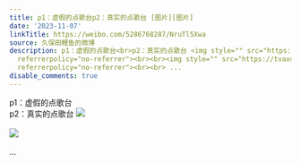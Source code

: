 ```yaml
---
title: p1：虚假的点歌台p2：真实的点歌台 [图片][图片]
date: '2023-11-07'
linkTitle: https://weibo.com/5286768287/NruTl5Xwa
source: 久保田鲤鱼的微博
description: p1：虚假的点歌台<br>p2：真实的点歌台 <img style="" src="https://tvax3.sinaimg.cn/large/005LMJWfgy1hjmt1fd3fij33402c0x6p.jpg"
  referrerpolicy="no-referrer"><br><br><img style="" src="https://tvax4.sinaimg.cn/large/005LMJWfgy1hjmt1ggc9aj30n01dswv9.jpg"
  referrerpolicy="no-referrer"><br><br> ...
disable_comments: true
---
```

p1：虚假的点歌台<br>p2：真实的点歌台 <img style="" src="https://tvax3.sinaimg.cn/large/005LMJWfgy1hjmt1fd3fij33402c0x6p.jpg" referrerpolicy="no-referrer"><br><br><img style="" src="https://tvax4.sinaimg.cn/large/005LMJWfgy1hjmt1ggc9aj30n01dswv9.jpg" referrerpolicy="no-referrer"><br><br> ...